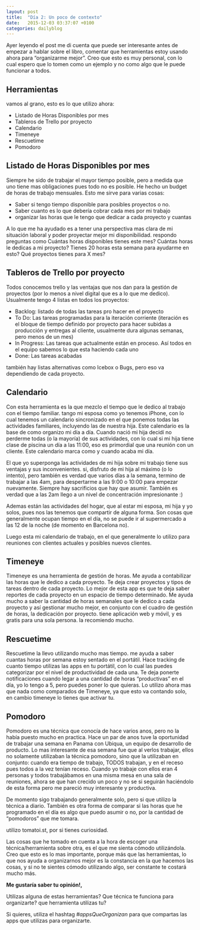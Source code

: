 ```yaml
---
layout: post
title:  "Día 2: Un poco de contexto"
date:   2015-12-03 03:37:07 +0100
categories: dailyblog
---  
```


Ayer leyendo el post me di cuenta que puede ser interesante antes de empezar a hablar sobre el libro, comentar que herramientas estoy usando ahora para “organizarme mejor”. Creo que esto es muy personal, con lo cual espero que lo tomen como un ejemplo y no como algo que le puede funcionar a todos.

## Herramientas

vamos al grano, esto es lo que utilizo ahora:

- Listado de Horas Disponibles por mes
- Tableros de Trello por proyecto
- Calendario
- Timeneye
- Rescuetime
- Pomodoro


## Listado de Horas Disponibles por mes

Siempre he sido de trabajar el mayor tiempo posible, pero a medida que uno tiene mas obligaciones pues todo no es posible. He hecho un budget de horas de trabajo mensuales. Esto me sirve para varias cosas:
- Saber si tengo tiempo disponible para posibles proyectos o no.
- Saber cuanto es lo que debería cobrar cada mes por mi trabajo
- organizar las horas que le tengo que dedicar a cada proyecto y cuantas

A lo que me ha ayudado es a tener una perspectiva mas clara de mi situación laboral y poder proyectar mejor mi disponibilidad. respondo preguntas como Cuántas horas disponibles tienes este mes? Cuántas horas le dedicas a mi proyecto? Tienes 20 horas esta semana para ayudarme en esto? Qué proyectos tienes para X mes?


## Tableros de Trello por proyecto

Todos conocemos trello y las ventajas que nos dan para la gestión de proyectos (por lo menos a nivel digital que es a lo que me dedico). Usualmente tengo 4 listas en todos los proyectos:
- Backlog: listado de todas las tareas pro hacer en el proyecto
- To Do: Las tareas programadas para la iteración corriente (iteración es el bloque de tiempo definido por proyecto para hacer subidas a producción y entregas al cliente, usualmente dura algunas semanas, pero menos de un mes)
- In Progress: Las tareas que actualmente están en proceso. Así todos en el equipo sabemos lo que esta haciendo cada uno
- Done: Las tareas acabadas

también hay listas alternativas como Icebox o Bugs, pero eso va dependiendo de cada proyecto.

## Calendario

Con esta herramienta es la que mezclo el tiempo que le dedico al trabajo con el tiempo familiar. tango mi esposa como yo tenemos iPhone, con lo cual tenemos un calendario sincronizado en el que ponemos todas las actividades familiares, incluyendo las de nuestra hija. Este calendario es la base de como organizo mi día a día. Cuando nació mi hija decidí no perderme todas (o la mayoría) de sus actividades, con lo cual si mi hija tiene clase de piscina un día a las 11:00, eso es primordial que una reunión con un cliente. Este calendario marca como y cuando acaba mi día.

El que yo superponga las actividades de mi hija sobre mi trabajo tiene sus ventajas y sus inconvenientes. si, disfruto de mi hija al máximo (o lo intento), pero también es verdad que varios días a la semana, termino de trabajar a las 4am, para despertarme a las 9:00 o 10:00 para empezar nuevamente. Siempre hay sacrificios que hay que asumir. También es verdad que a las 2am llego a un nivel de concentración impresionante :)

Ademas están las actividades del hogar, que al estar mi esposa, mi hija y yo solos, pues nos las tenemos que compartir de alguna forma. Son cosas que generalmente ocupan tiempo en el día, no se puede ir al supermercado a las 12 de la noche (de momento en Barcelona no).

Luego esta mi calendario de trabajo, en el que generalmente lo utilizo para reuniones con clientes actuales y posibles nuevos clientes.

## Timeneye

Timeneye es una herramienta de gestión de horas. Me ayuda a contabilizar las horas que le dedico a cada proyecto. Te deja crear proyectos y tipos de tareas dentro de cada proyecto. Lo mejor de esta app es que te deja saber reportes de cada proyecto en un espacio de tiempo determinado. Me ayuda mucho a saber la cantidad de horas semanales que le dedico a cada proyecto y así gestionar mucho mejor, en conjunto con el cuadro de gestión de horas, la dedicación por proyecto. tiene aplicación web y móvil, y es gratis para una sola persona. la recomiendo mucho.


## Rescuetime

Rescuetime la llevo utilizando mucho mas tiempo. me ayuda a saber cuantas horas por semana estoy sentado en el portátil. Hace tracking de cuanto tiempo utilizas las apps en tu portátil, con lo cual las puedes categorizar por el nivel de productividad de cada una. Te deja ponerte notificaciones cuando legar a una cantidad de horas “productivas” en el día, yo lo tengo a 5, pero puedes poner lo que quieras. Lo utilizo ahora mas que nada como comparados de Timeneye, ya que esto va contando solo, en cambio timeneye lo tienes que activar tu.


## Pomodoro

Pomodoro es una técnica que conocía de hace varios anos, pero no la había puesto mucho en practica. Hace un par de anos tuve la oportunidad de trabajar una semana en Panama con Ubiqua, un equipo de desarrollo de producto. Lo mas interesante de esa semana fue que al verlos trabajar, ellos no solamente utilizaban la técnica pomodoro, sino que la utilizaban en conjunto: cuando era tiempo de trabajo, TODOS trabajan, y en el receso pues todos a la vez tenían receso. Cuando yo trabaje con ellos eran 4 personas y todos trabajábamos en una misma mesa en una sala de reuniones, ahora se que han crecido un poco y no se si seguirán haciéndolo de esta forma pero me pareció muy interesante y productiva.

De momento sigo trabajando generalmente solo, pero si que utilizo la técnica a diario. También es otra forma de comparar si las horas que he programado en el día es algo que puedo asumir o no, por la cantidad de “pomodoros” que me tomara.

utilizo tomatoi.st, por si tienes curiosidad.

Las cosas que he tomado en cuenta a la hora de escoger una técnica/herramienta sobre otra, es el que me sienta cómodo utilizándola. Creo que esto es lo mas importante, porque más que las herramientas, lo que nos ayuda a organizarnos mejor es la constancia en la que hacemos las cosas, y si no te sientes cómodo utilizando algo, ser constante te costará mucho más.

**Me gustaría saber tu opinión!,**

Utilizas alguna de estas herramientas? Que técnica te funciona para organizarte? que herramienta utilizas tu?

Si quieres, utiliza el hashtag *#appsQueOrganizan* para que compartas las apps que utilizas para organizarte.
